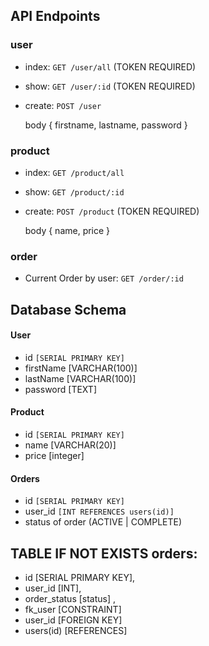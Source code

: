 ## API Endpoints

### user

- index: `GET /user/all` (TOKEN REQUIRED)

- show: `GET /user/:id` (TOKEN REQUIRED)

- create: `POST /user`

  body { firstname, lastname, password }



### product

- index: `GET /product/all`

- show: `GET /product/:id`

- create: `POST /product` (TOKEN REQUIRED)

  body { name, price }



### order

- Current Order by user: `GET /order/:id`



## Database Schema

#### User

- id `[SERIAL PRIMARY KEY]`
- firstName [VARCHAR(100)]
- lastName [VARCHAR(100)]
- password [TEXT]

#### Product

- id `[SERIAL PRIMARY KEY]`
- name [VARCHAR(20)]
- price [integer]

#### Orders

- id `[SERIAL PRIMARY KEY]`
- user_id `[INT REFERENCES users(id)]`
- status of order (ACTIVE | COMPLETE)

## TABLE IF NOT EXISTS orders:
 - id [SERIAL PRIMARY KEY],
 - user_id [INT],
 - order_status [status] ,
 - fk_user [CONSTRAINT]
 - user_id [FOREIGN KEY]
 - users(id) [REFERENCES] 




